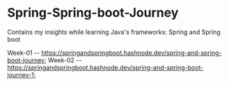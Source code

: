 # Spring-Spring-boot-Journey
Contains my insights while learning Java's frameworks: Spring and Spring boot 

Week-01 -- https://springandspringboot.hashnode.dev/spring-and-spring-boot-journey;
Week-02 -- https://springandspringboot.hashnode.dev/spring-and-spring-boot-journey-1;

